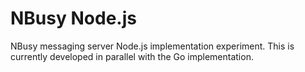 # NBusy Node.js

NBusy messaging server Node.js implementation experiment. This is currently developed in parallel with the Go implementation.
